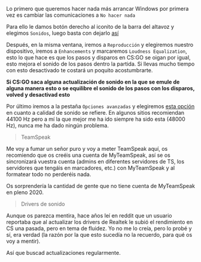 Lo primero que queremos hacer nada más arrancar Windows por primera vez es cambiar las comunicaciones a `No hacer nada`

Para ello le damos botón derecho al iconito de la barra del altavoz y elegimos `Sonidos`, luego basta con dejarlo [así](https://i.gyazo.com/2d36797c54fd3f9ca81936b60fc07626.png)

Después, en la misma ventana, iremos a `Reproducción` y elegiremos nuestro dispositivo, iremos a `Enhancements` y marcaremos `Loudness Equalization`, esto lo que hace es que los pasos y disparos en CS:GO se oigan por igual, esto mejora el sonido de los pasos dentro la partida. Si llevas mucho tiempo con esto desactivado te costará un poquito acostumbrarte.

**Si CS:GO saca alguna actualización de sonido en la que se emule de alguna manera esto o se equilibre el sonido de los pasos con los disparos, volved y desactivad esto**

Por último iremos a la pestaña `Opciones avanzadas` y elegiremos [esta opción](https://i.gyazo.com/c4942a566a415b92932fe7cfbb462f8a.png) en cuanto a calidad de sonido se refiere. En algunos sitios recomiendan 44100 Hz pero a mí la que mejor me ha ido siempre ha sido esta (48000 Hz), nunca me ha dado ningún problema.

> TeamSpeak

Me voy a fumar un señor puro y voy a meter TeamSpeak aquí, os recomiendo que os creéis una cuenta de MyTeamSpeak, así se os sincronizará vuestra cuenta (admins en diferentes servidores de TS, los servidores que tengáis en marcadores, etc.) con MyTeamSpeak y al formatear todo no perderéis nada.

Os sorprendería la cantidad de gente que no tiene cuenta de MyTeamSpeak en pleno 2020.

> Drivers de sonido

Aunque os parezca mentira, hace años leí en reddit que un usuario reportaba que al actualizar los drivers de Realtek le subió el rendimiento en CS una pasada, pero en tema de fluidez. Yo no me lo creía, pero lo probé y sí, era verdad (la razón por la que esto sucedía no la recuerdo, para qué os voy a mentir).

Así que buscad actualizaciones regularmente.
